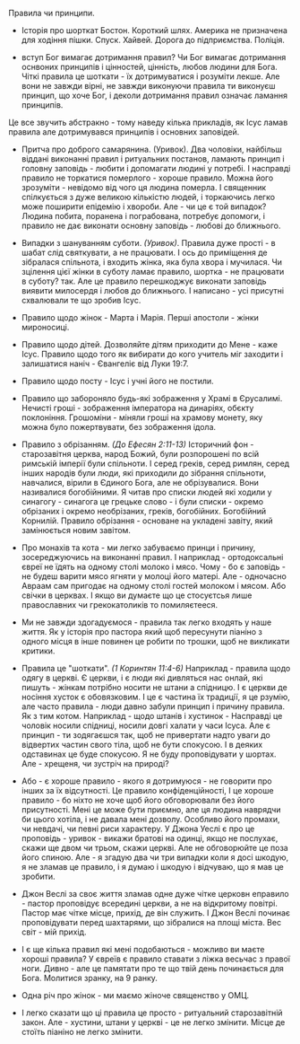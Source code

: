 Правила чи принципи.

- Історія про шорткат
  Бостон. Короткий шлях. Америка не призначена для ходіння пішки. Спуск. Хайвей. Дорога до підприємства. Поліція. 

- вступ
  Бог вимагає дотримання правил? Чи Бог вимагає дотримання оснвоних принципів і цінностей, цінність, любов людини для Бога. Чіткі правила це шоткати - їх дотримуватися і розуміти лекше. Але вони не завжди вірні, не завжди виконуючи правила ти виконуєш принцип, що хоче Бог, і деколи дотримання правил означає ламання принципів. 

Це все звучить абстракно - тому наведу кілька прикладів, як Ісус ламав правила але дотримувався принципів і основних заповідей.

- Притча про доброго самарянина. (Уривок). Два чоловіки, найбільш віддані виконанні правил і ритуальних постанов, ламають принцип і головну заповідь - любити і допомагати людині у потребі. І насправді правило не торкатися померлого -  хороше правило. Можна його зрозуміти - невідомо від чого ця людина померла. І священник спілкується з дуже великою кількістю людей, і торкаючись легко може поширити епідемію і хвороби. Але - чи це є той випадок? Людина побита, поранена і пограбована, потребує допомоги, і правило не дає виконати основну заповідь - любові до ближнього.

- Випадки з шануванням суботи. *(Уривок)*. Правила дуже прості - в шабат слід святкувати, а не працювати. І ось до приміщення де зібралася спільнота, і входить жінка, яка була хвора і мучилася. Чи зцілення цієї жінки в суботу ламає правило, шортка - не працювати в суботу? так. Але це правило перешкоджує виконати заповідь виявити милосердя і любов до ближнього. І написано - усі присутні схвалювали те що зробив Ісус. 

- Правило щодо жінок - Марта і Марія. Перші апостоли - жінки мироносиці. 

- Правило щодо дітей. Дозволяйте дітям приходити до Мене - каже Ісус. Правило щодо того як вибирати до кого учитель міг заходити і залишатися наніч - Євангеліє від Луки 19:7. 

- Правило щодо посту - Ісус і учні його не постили. 

- Правило що забороняло будь-які зображення у Храмі в Єрусалимі. Нечисті гроші - зображення імператора на динаріях, обєкту поклоніння. Грошоміни - міняли гроші на храмову монету, яку можна було пожертвувати, без зображення ідола. 

- Правило з обрізанням. *(До Ефесян 2:11-13)* Історичний фон - старозавітня церква, народ Божий, були розпорошені по всій римській імперії були спільноти. І серед греків, серед римлян, серед інших народів були люди, які приходили до зібрання спільноти, навчалися, вірили в Єдиного Бога, але не обрізувалися. Вони називалися богобійними. Я читав про списки людей які ходили у синагогу - синагога це грецьке слово - і були списки - окремо обрізаних і окремо необрізаних, греків, богобійних. Богобійний Корнилій. Правило обрізання - основане на укладені завіту, який замінюється новим завітом. 

- Про монахів та кота - ми легко забуваємо принци і причину, зосереджуючись на виконанні правил. І наприклад - ортодоксальні євреї не їдять на одному столі молоко і мясо. Чому - бо є заповідь - не будеш варити мясо ягняти у молоці його матері. Але - одночасно Авраам сам пригодає на одному столі гостей молоком і мясом. Або свічки в церквах. І якщо ви думаєте що це стосуєтсья лише православних чи грекокатоликів то помиляєтееся. 
  
- Ми не завжди здогадуємося - правила так легко входять у наше життя. Як у історія про пастора який щоб пересунути піаніно з одного місця в інше повинен це робити по трошки, щоб не викликати критики. 

- Правила це "шоткати". *(1 Коринтян 11:4-6)* Наприклад - правила щодо одягу в церкві. Є церкви, і є люди які дивляться нас онлай, які пишуть - жінкам потрібно носити не штани а спідницю. І є церкви де носіння хусток є обовязковим. І це є частина їх традиції, я це рзумію, але часто правила - люди давно забули принцип і причину правила. Як з тим котом. Наприклад - щодо штанів і хустинок - Насправді це чоловік носили спідниці, носили довгі халати у часи Ісуса. Але є принцип - ти зодягаєшся так, щоб не привертати надто уваги до відвертих частин свого тіла, щоб не бути спокусою. І в деяких одставинах це буде спокусою.  Я не буду проповідувати у шортах. Але - хрещеня, чи зустріч на природі? 

- Або - є хороше правило - якого я дотримуюся - не говорити про інших за їх відсутності. Це правило конфіденційності, І це хороше правило - бо ніхто не хоче щоб його обговорювали без його присутності. Мені це може бути приємно, але ця людина наврядчи би цього хотіла, і не давала мені дозволу. Особливо його промахи, чи невдачі, чи певні риси характеру. У Джона Уеслі є про це проповідь - уривок - викажи братові на одинці, якщо не послухає, скажи ще двом чи трьом, скажи церкві. Але не обговорюйте це поза його спиною. Але - я згадую два чи три випадки коли я досі шкодую, я не зламав це правило, і я думаю і шкодую і відчуваю, що я мав це зробити. 

- Джон Веслі за своє життя зламав одне дуже чітке церковн еправило - пастор проповідує всередині церкви, а не на відкритому повітрі. Пастор має чітке місце, прихід, де він служить. І Джон Веслі починає проповідувати перед шахтарями, що зібралися на площі міста. Вес світ - мій прихід. 

- І є ще кілька правил які мені подобаються - можливо ви маєте хороші правила? У євреїв є правило ставати з ліжка весьчас з правої ноги. Дивно - але це памятати про те що твій день починається для Бога. Молитися зранку, на 9 ранку. 

- Одна річ про жінок - ми маємо жіноче священство у ОМЦ. 

- І легко сказати що ці правила це просто - ритуальний старозавітній закон. Але - хустини, штани у церкві - це не легко змінити. Місце де стоїть піаніно не легко змінити. 
